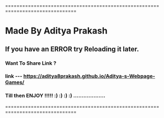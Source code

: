 ===============================================================================
#                       Made By Aditya Prakash

##              If you have an ERROR try Reloading it later.

### Want To Share Link ?
### link --- https://aditya8prakash.github.io/Aditya-s-Webpage-Games/

### Till then ENJOY !!!!! :) :) :) :) ...................
===============================================================================
